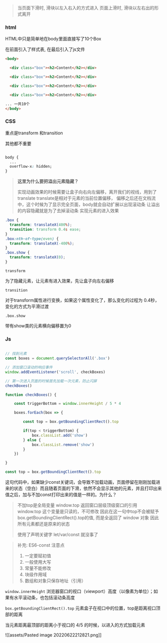 

> 当页面下滑时, 滑块以左入右入的方式进入
> 页面上滑时, 滑块以左右出的形式离开

### html

HTML中只是简单地在body里面直接写了10个Box

在前面引入了样式表, 在最后引入了js文件

```html
<body>

  <div class="box"><h2>Content</h2></div>

  <div class="box"><h2>Content</h2></div>

  <div class="box"><h2>Content</h2></div>

  <div class="box"><h2>Content</h2></div>

... 一共10个
</body>

```

### CSS

重点是transform 和transition

其他都不重要

```css

body {
  ...
  overflow-x: hidden;
}
```

> **这里为什么要把溢出元素隐藏？**
> 
> 实现动画效果的时候需要让盒子向右向左偏移，离开我们的视线，用到了translate
> translate是相对于元素的当前位置偏移，
> 偏移之后还在文档流中，这个时候为了显示完全页面，body就会自动扩展以出现滚动条
> 让溢出的内容隐藏就是为了去掉滚动条
> 实现元素的进入效果


```css
.box {
  transform: translateX(400%);
  transition: transform 0.4s ease;
}
.box:nth-of-type(even) {
  transform: translateX(-400%);
}
.box.show {
  transform: translateX(0);
}
```

`transform`

为了隐藏元素，让元素有进入效果，先让盒子向左右偏移

`transition`

对于transform属性进行变换，如果这个属性变化了，那么变化的过程为 0.4秒，变化的方式为平滑过渡

`.box.show`

带有show类的元素横向偏移置为0


### Js

```js

// 找到元素
const boxes = document.querySelectorAll('.box')

// 添加窗口滚动的响应事件
window.addEventListener('scroll', checkBoxes)

// 第一次进入页面的时候首先加载一次元素，防止闪屏
checkBoxes()

function checkBoxes() {

    const triggerBottom = window.innerHeight / 5 * 4

    boxes.forEach(box => {

        const top = box.getBoundingClientRect().top

        if(top < triggerBottom) {
            box.classList.add('show')
        } else {
            box.classList.remove('show')
        }
    })

}
```


```js
const top = box.getBoundingClientRect().top
```

这句代码中，如果缺少const关键词，会导致不加载动画，页面停留在刚刚加载进来的状态（空白）而且随着页面的下滑，依然不会显示其他的元素，并且打印出来值之后，加与不加const打印出来的值是一样的。为什么？

> 不加top是全局变量
> window.top 返回窗口层级顶级窗口的引用
> window.top 这个变量是只读的，不可修改
> 因此在这一句中top不会被赋予 box.getBoundingClientRect().top的值, 而是全返回了 window 对象
> 因此所有元素都还是原来的状态
> 
> 使用了声明关键字 let/var/const 就没事了


> 补充: ES6-const 注意点
> 1. 一定要赋初值
> 2. 一般使用大写
> 3. 常量不能修改
> 4. 块级作用域
> 5. 数组和对象只保存地址（引用）

`window.innerHeight` 浏览器窗口的视口（viewport）高度（以像素为单位）；如果有水平滚动条，也包括滚动条高度


`box.getBoundingClientRect().top` 元素盒子在视口中的位置，top是距离视口顶部的距离

当元素距离最顶部的距离小于视口的 4/5 的时候，以进入的方式加载元素

![[assets/Pasted image 20220622212821.png]]